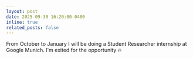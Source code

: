 ```yaml
---
layout: post
date: 2025-09-30 16:20:00-0400
inline: true
related_posts: false
---
```


From October to January I will be doing a Student Researcher internship at Google Munich. I'm exited for the opportunity :fire:
